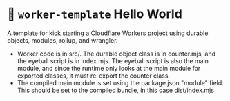 # 👷 `worker-template` Hello World

A template for kick starting a Cloudflare Workers project using durable objects, modules, rollup, and wrangler.

* Worker code is in src/. The durable object class is in counter.mjs, and the eyeball script is in index.mjs. The eyeball script is also the main module, and since the runtime only looks at the main module for exported classes, it must re-export the counter class.
* The compiled main module is set using the package.json "module" field. This should be set to the compiled bundle, in this case dist/index.mjs